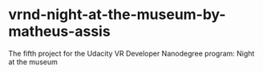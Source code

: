 # vrnd-night-at-the-museum-by-matheus-assis
The fifth project for the Udacity VR Developer Nanodegree program: Night at the museum
